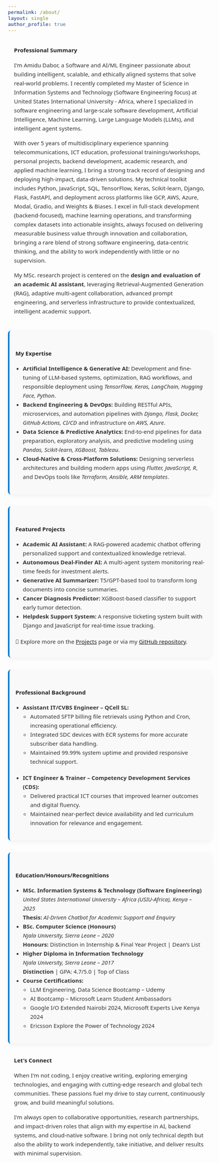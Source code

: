 ```yaml
---
permalink: /about/
layout: single
author_profile: true
---
```


<style>
  body, h1, h2, h3, p, li {
    font-family: 'Segoe UI', Roboto, Helvetica, Arial, sans-serif;
    font-size: 15px;
    color: #333;
    line-height: 1.6;
  }
  section {
    padding: 0 1rem;
    max-width: 900px;
    margin-left: auto;
    margin-right: auto;
    margin-bottom: 2.5rem;
  }
  ul {
    padding-left: 1.3em;
    margin-bottom: 1.2rem;
  }
  h2 {
    font-weight: 600;
    color: #222;
    margin-top: 2rem;
    margin-bottom: 1rem;
  }
  .highlight-block {
    background-color: #f9f9f9;
    border-left: 4px solid #007acc;
    padding: 1rem;
    border-radius: 8px;
    margin-bottom: 2rem;
    box-shadow: 0 4px 12px rgba(0,0,0,0.05);
  }
</style>

<section>
  <h2>Professional Summary</h2>
  <p>I'm Amidu Dabor, a Software and AI/ML Engineer passionate about building intelligent, scalable, and ethically aligned systems that solve real-world problems. I recently completed my Master of Science in Information Systems and Technology (Software Engineering focus) at United States International University - Africa, where I specialized in software engineering and large-scale software development, Artificial Intelligence, Machine Learning, Large Language Models (LLMs), and intelligent agent systems.

With over 5 years of multidisciplinary experience spanning telecommunications, ICT education, professional trainings/workshops, personal projects, backend development, academic research, and applied machine learning, I bring a strong track record of designing and deploying high-impact, data-driven solutions. My technical toolkit includes Python, JavaScript, SQL, TensorFlow, Keras, Scikit-learn, Django, Flask, FastAPI, and deployment across platforms like GCP, AWS, Azure, Modal, Gradio, and Weights & Biases. I excel in full-stack development (backend-focused), machine learning operations, and transforming complex datasets into actionable insights, always focused on delivering measurable business value through innovation and collaboration, bringing a rare blend of strong software engineering, data-centric thinking, and the ability to work independently with little or no supervision.
  </p>

  <p>My MSc. research project is centered on the <strong>design and evaluation of an academic AI assistant</strong>, leveraging Retrieval-Augmented Generation (RAG), adaptive multi-agent collaboration, advanced prompt engineering, and serverless infrastructure to provide contextualized, intelligent academic support.</p>
</section>

<section class="highlight-block">
  <h2>My Expertise</h2>
  <ul>
    <li><strong>Artificial Intelligence & Generative AI:</strong> Development and fine-tuning of LLM-based systems, optimization, RAG workflows, and responsible deployment using <em>TensorFlow, Keras, LangChain, Hugging Face, Python</em>.</li>
    <li><strong>Backend Engineering & DevOps:</strong> Building RESTful APIs, microservices, and automation pipelines with <em>Django, Flask, Docker, GitHub Actions, CI/CD</em> and infrastructure on <em>AWS, Azure</em>.</li>
    <li><strong>Data Science & Predictive Analytics:</strong> End-to-end pipelines for data preparation, exploratory analysis, and predictive modeling using <em>Pandas, Scikit-learn, XGBoost, Tableau</em>.</li>
    <li><strong>Cloud-Native & Cross-Platform Solutions:</strong> Designing serverless architectures and building modern apps using <em>Flutter, JavaScript, R</em>, and DevOps tools like <em>Terraform, Ansible, ARM templates</em>.</li>
  </ul>
</section>

<section class="highlight-block">
  <h2>Featured Projects</h2>
  <ul>
    <li><strong>Academic AI Assistant:</strong> A RAG-powered academic chatbot offering personalized support and contextualized knowledge retrieval.</li>
    <li><strong>Autonomous Deal-Finder AI:</strong> A multi-agent system monitoring real-time feeds for investment alerts.</li>
    <li><strong>Generative AI Summarizer:</strong> T5/GPT-based tool to transform long documents into concise summaries.</li>
    <li><strong>Cancer Diagnosis Predictor:</strong> XGBoost-based classifier to support early tumor detection.</li>
    <li><strong>Helpdesk Support System:</strong> A responsive ticketing system built with Django and JavaScript for real-time issue tracking.</li>
  </ul>
  <p>🔗 Explore more on the <a href="/projects/">Projects</a> page or via my <a href="https://github.com/Amidu-Dabor/ProjectsEnv.git" target="_blank">GitHub repository</a>.</p>
</section>

<section class="highlight-block">
  <h2>Professional Background</h2>
  <ul>
    <li><strong>Assistant IT/CVBS Engineer – QCell SL:</strong>
      <ul>
        <li>Automated SFTP billing file retrievals using Python and Cron, increasing operational efficiency.</li>
        <li>Integrated SDC devices with ECR systems for more accurate subscriber data handling.</li>
        <li>Maintained 99.99% system uptime and provided responsive technical support.</li>
      </ul>
    </li>
    <li><strong>ICT Engineer & Trainer – Competency Development Services (CDS):</strong>
      <ul>
        <li>Delivered practical ICT courses that improved learner outcomes and digital fluency.</li>
        <li>Maintained near-perfect device availability and led curriculum innovation for relevance and engagement.</li>
      </ul>
    </li>
  </ul>
</section>

<section class="highlight-block">
  <h2>Education/Honours/Recognitions</h2>
  <ul>
    <li><strong>MSc. Information Systems & Technology (Software Engineering)</strong>  
      <br><em>United States International University – Africa (USIU-Africa), Kenya – 2025</em>  
      <br><strong>Thesis:</strong> <em>AI-Driven Chatbot for Academic Support and Enquiry</em>
    </li>
    <li><strong>BSc. Computer Science (Honours)</strong>  
      <br><em>Njala University, Sierra Leone – 2020</em>  
      <br><strong>Honours:</strong> Distinction in Internship & Final Year Project | Dean’s List
    </li>
    <li><strong>Higher Diploma in Information Technology</strong>  
      <br><em>Njala University, Sierra Leone – 2017</em>  
      <br><strong>Distinction</strong> | GPA: 4.7/5.0 | Top of Class
    </li>
    <li><strong>Course Certifications:</strong>  
      <ul>
        <li>LLM Engineering, Data Science Bootcamp – Udemy</li>
        <li>AI Bootcamp – Microsoft Learn Student Ambassadors</li>
        <li>Google I/O Extended Nairobi 2024, Microsoft Experts Live Kenya 2024</li>
        <li>Ericsson Explore the Power of Technology 2024</li>
      </ul>
    </li>
  </ul>
</section>

<section>
  <h2>Let's Connect</h2>
  <p>When I'm not coding, I enjoy creative writing, exploring emerging technologies, and engaging with cutting-edge research and global tech communities. These passions fuel my drive to stay current, continuously grow, and build meaningful solutions.</p>

  <p>I'm always open to collaborative opportunities, research partnerships, and impact-driven roles that align with my expertise in AI, backend systems, and cloud-native software. I bring not only technical depth but also the ability to work independently, take initiative, and deliver results with minimal supervision.</p>
  
</section>
